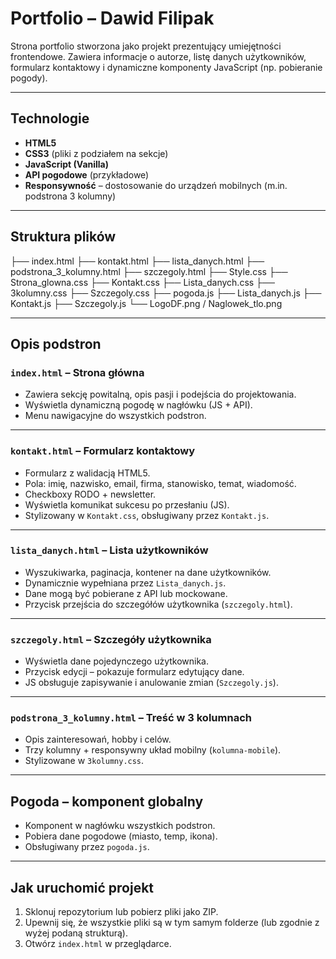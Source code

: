 # Portfolio – Dawid Filipak

Strona portfolio stworzona jako projekt prezentujący umiejętności frontendowe. Zawiera informacje o autorze, listę danych użytkowników, formularz kontaktowy i dynamiczne komponenty JavaScript (np. pobieranie pogody).

---

## Technologie

- **HTML5**
- **CSS3** (pliki z podziałem na sekcje)
- **JavaScript (Vanilla)**
- **API pogodowe** (przykładowe)
- **Responsywność** – dostosowanie do urządzeń mobilnych (m.in. podstrona 3 kolumny)

---

## Struktura plików

├── index.html
├── kontakt.html
├── lista_danych.html
├── podstrona_3_kolumny.html
├── szczegoly.html
├── Style.css
├── Strona_glowna.css
├── Kontakt.css
├── Lista_danych.css
├── 3kolumny.css
├── Szczegoly.css
├── pogoda.js
├── Lista_danych.js
├── Kontakt.js
├── Szczegoly.js
└── LogoDF.png / Naglowek_tlo.png


---

## Opis podstron

### `index.html` – Strona główna

- Zawiera sekcję powitalną, opis pasji i podejścia do projektowania.
- Wyświetla dynamiczną pogodę w nagłówku (JS + API).
- Menu nawigacyjne do wszystkich podstron.

---

### `kontakt.html` – Formularz kontaktowy

- Formularz z walidacją HTML5.
- Pola: imię, nazwisko, email, firma, stanowisko, temat, wiadomość.
- Checkboxy RODO + newsletter.
- Wyświetla komunikat sukcesu po przesłaniu (JS).
- Stylizowany w `Kontakt.css`, obsługiwany przez `Kontakt.js`.

---

### `lista_danych.html` – Lista użytkowników

- Wyszukiwarka, paginacja, kontener na dane użytkowników.
- Dynamicznie wypełniana przez `Lista_danych.js`.
- Dane mogą być pobierane z API lub mockowane.
- Przycisk przejścia do szczegółów użytkownika (`szczegoly.html`).

---

### `szczegoly.html` – Szczegóły użytkownika

- Wyświetla dane pojedynczego użytkownika.
- Przycisk edycji – pokazuje formularz edytujący dane.
- JS obsługuje zapisywanie i anulowanie zmian (`Szczegoly.js`).

---

### `podstrona_3_kolumny.html` – Treść w 3 kolumnach

- Opis zainteresowań, hobby i celów.
- Trzy kolumny + responsywny układ mobilny (`kolumna-mobile`).
- Stylizowane w `3kolumny.css`.

---

## Pogoda – komponent globalny

- Komponent w nagłówku wszystkich podstron.
- Pobiera dane pogodowe (miasto, temp, ikona).
- Obsługiwany przez `pogoda.js`.

---

## Jak uruchomić projekt

1. Sklonuj repozytorium lub pobierz pliki jako ZIP.
2. Upewnij się, że wszystkie pliki są w tym samym folderze (lub zgodnie z wyżej podaną strukturą).
3. Otwórz `index.html` w przeglądarce.

